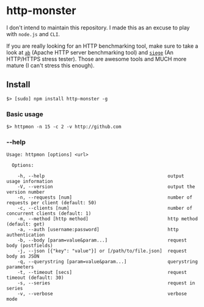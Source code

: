 # http-monster

I don't intend to maintain this repository. I made this as an excuse to play with `node.js` and `CLI`.

If you are really looking for an HTTP benchmarking tool, make sure to take a look at [`ab`][ab] (Apache HTTP server benchmarking tool) and [`siege`][siege] (An HTTP/HTTPS stress tester). Those are awesome tools and MUCH more mature (I can't stress this enough).

## Install

    $> [sudo] npm install http-monster -g

### Basic usage

    $> httpmon -n 15 -c 2 -v http://github.com

### --help

    Usage: httpmon [options] <url>

      Options:

        -h, --help                                             output usage information
        -V, --version                                          output the version number
        -n, --requests [num]                                   number of requests per client (default: 50)
        -c, --clients [num]                                    number of concurrent clients (default: 1)
        -m, --method [http method]                             http method (default: get)
        -a, --auth [username:password]                         http authentication
        -b, --body [param=value&param...]                      request body (postfields)
        -j, --json [{"key": "value"}] or [/path/to/file.json]  request body as JSON
        -q, --querystring [param=value&param...]               querystring parameters
        -t, --timeout [secs]                                   request timeout (default: 30)
        -s, --series                                           request in series
        -v, --verbose                                          verbose mode

[ab]: http://httpd.apache.org/docs/2.2/programs/ab.html
[siege]: http://www.joedog.org/siege-home/